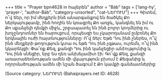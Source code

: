 +++
title = "Prayer bpn4628 in հայերեն"
author = "Báb"
tags = ['lang-hy', 'prayer-', "author-Báb", "category-unsorted", "cat-ՆԵՐՈՒՄ"]
+++
Գիտեմ, ո՜վ Տեր, որ իմ մեղքերն ինձ անարգանքով են ծածկել Քո ներկայությամբ, ինձ հողին են կռացրել Քո առջև, կանգնել են իմ ու Քո սքանչելի դեմքի միջև, շրջապատել են ինձ բոլոր կողմերից ու խոչընդոտներ են հարուցում, որպեսզի ես չկարողանամ ըմբռնել Քո երկնային ուժի հայտնությունները:
	Ո՜վ Տեր: Եթե Դու ինձ չներես, ո՞վ ինձ մեղքերի թողություն կտա ու եթե Դու ինձ չգթաս, ուրեմն, ո՞վ ինձ կկարեկցի: Փա՜ռք Քեզ, քանզի Դու ինձ կանչեցիր անէությունից և Դու ինձ սնեցիր, երբ ես դեռ անխելամիտ էի: Գո՜վք Քեզ, քանզի առատաձեռնության ամեն մի վկայություն բխում է Քեզանից և ողորմածության ամեն մի նշան ծագում է Քո կամքի գանձատներից:

(Source category: ՆԵՐՈՒՄ)
(Bahaiprayers.net ID: 4628)
